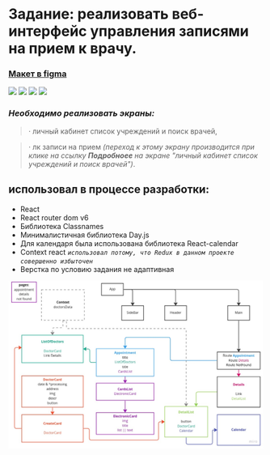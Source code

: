 # Задание: реализовать веб-интерфейс управления записями на прием к врачу.

### [Макет в figma](https://www.figma.com/file/tzAMvWF0VkpnLXCTqCtPF5/Test-Frontend?node-id=0%3A1)

![](https://camo.githubusercontent.com/49fbb99f92674cc6825349b154b65aaf4064aec465d61e8e1f9fb99da3d922a1/68747470733a2f2f696d672e736869656c64732e696f2f62616467652f68746d6c352d2532334533344632362e7376673f7374796c653d666f722d7468652d6261646765266c6f676f3d68746d6c35266c6f676f436f6c6f723d7768697465)
![](https://camo.githubusercontent.com/e6b67b27998fca3bccf4c0ee479fc8f9de09d91f389cccfbe6cb1e29c10cfbd7/68747470733a2f2f696d672e736869656c64732e696f2f62616467652f637373332d2532333135373242362e7376673f7374796c653d666f722d7468652d6261646765266c6f676f3d63737333266c6f676f436f6c6f723d7768697465)
![](https://camo.githubusercontent.com/ab4c3c731a174a63df861f7b118d6c8a6c52040a021a552628db877bd518fe84/68747470733a2f2f696d672e736869656c64732e696f2f62616467652f72656163742d2532333230323332612e7376673f7374796c653d666f722d7468652d6261646765266c6f676f3d7265616374266c6f676f436f6c6f723d253233363144414642)
![](https://camo.githubusercontent.com/ec0d32e85caf4723d5182a75338c89f85a2c3679aed0c46c9ee9fd1c8dc2a316/68747470733a2f2f696d672e736869656c64732e696f2f62616467652f6769742d2532334630353033332e7376673f7374796c653d666f722d7468652d6261646765266c6f676f3d676974266c6f676f436f6c6f723d7768697465)

### ***Необходимо реализовать экраны:***
>·
личный кабинет список учреждений и поиск врачей,

>·
лк записи на прием *(переход к этому экрану производится при клике на ссылку __Подробноее__ на
экране "личный кабинет список учреждений и поиск врачей")*.

## использовал в процессе разработки:

+ React 
+ React router dom v6
+ Библиотека Classnames
+ Минималистичная библиотека Day.js
+ Для календаря была использована библиотека React-calendar
+ Сontext react  _`использовал потому, что Redux в данном проекте совершенно избыточен`_
+ Верстка по условию задания не адаптивная

![](./appvelox.jpg)
